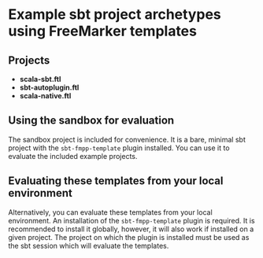 # Example sbt project archetypes using FreeMarker templates

## Projects
- **scala-sbt.ftl**
- **sbt-autoplugin.ftl**
- **scala-native.ftl**

## Using the sandbox for evaluation
The sandbox project is included for convenience. It is a bare, minimal sbt project with the `sbt-fmpp-template` plugin installed. You can use it to evaluate the included example projects.

## Evaluating these templates from your local environment
Alternatively, you can evaluate these templates from your local environment. An installation of the `sbt-fmpp-template` plugin is required. It is recommended to install it globally, however, it will also work if installed on a given project. The project on which the plugin is installed must be used as the sbt session which will evaluate the templates.

